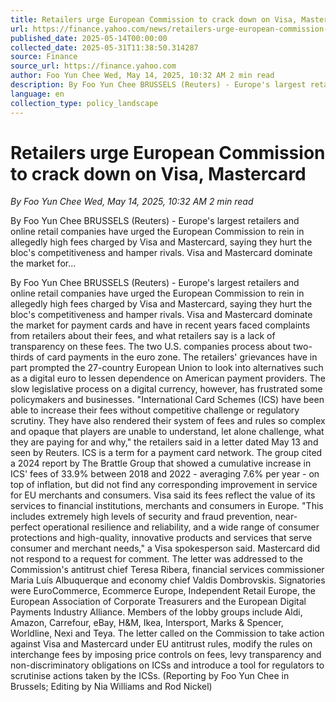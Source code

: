 ```yaml
---
title: Retailers urge European Commission to crack down on Visa, Mastercard
url: https://finance.yahoo.com/news/retailers-urge-european-commission-crack-173230347.html
published_date: 2025-05-14T00:00:00
collected_date: 2025-05-31T11:38:50.314287
source: Finance
source_url: https://finance.yahoo.com
author: Foo Yun Chee Wed, May 14, 2025, 10:32 AM 2 min read
description: By Foo Yun Chee BRUSSELS (Reuters) - Europe's largest retailers and online retail companies have urged the European Commission to rein in allegedly high fees charged by Visa and Mastercard, saying they hurt the bloc's competitiveness and hamper rivals. Visa and Mastercard dominate the market for...
language: en
collection_type: policy_landscape
---
```


# Retailers urge European Commission to crack down on Visa, Mastercard

*By Foo Yun Chee Wed, May 14, 2025, 10:32 AM 2 min read*

By Foo Yun Chee BRUSSELS (Reuters) - Europe's largest retailers and online retail companies have urged the European Commission to rein in allegedly high fees charged by Visa and Mastercard, saying they hurt the bloc's competitiveness and hamper rivals. Visa and Mastercard dominate the market for...

By Foo Yun Chee BRUSSELS (Reuters) - Europe's largest retailers and online retail companies have urged the European Commission to rein in allegedly high fees charged by Visa and Mastercard, saying they hurt the bloc's competitiveness and hamper rivals. Visa and Mastercard dominate the market for payment cards and have in recent years faced complaints from retailers about their fees, and what retailers say is a lack of transparency on these fees. The two U.S. companies process about two-thirds of card payments in the euro zone. The retailers' grievances have in part prompted the 27-country European Union to look into alternatives such as a digital euro to lessen dependence on American payment providers. The slow legislative process on a digital currency, however, has frustrated some policymakers and businesses. "International Card Schemes (ICS) have been able to increase their fees without competitive challenge or regulatory scrutiny. They have also rendered their system of fees and rules so complex and opaque that players are unable to understand, let alone challenge, what they are paying for and why," the retailers said in a letter dated May 13 and seen by Reuters. ICS is a term for a payment card network. The group cited a 2024 report by The Brattle Group that showed a cumulative increase in ICS' fees of 33.9% between 2018 and 2022 - averaging 7.6% per year - on top of inflation, but did not find any corresponding improvement in service for EU merchants and consumers. Visa said its fees reflect the value of its services to financial institutions, merchants and consumers in Europe. "This includes extremely high levels of security and fraud prevention, near-perfect operational resilience and reliability, and a wide range of consumer protections and high-quality, innovative products and services that serve consumer and merchant needs," a Visa spokesperson said. Mastercard did not respond to a request for comment. The letter was addressed to the Commission's antitrust chief Teresa Ribera, financial services commissioner Maria Luís Albuquerque and economy chief Valdis Dombrovskis. Signatories were EuroCommerce, Ecommerce Europe, Independent Retail Europe, the European Association of Corporate Treasurers and the European Digital Payments Industry Alliance. Members of the lobby groups include Aldi, Amazon, Carrefour, eBay, H&amp;M, Ikea, Intersport, Marks &amp; Spencer, Worldline, Nexi and Teya. The letter called on the Commission to take action against Visa and Mastercard under EU antitrust rules, modify the rules on interchange fees by imposing price controls on fees, levy transparency and non-discriminatory obligations on ICSs and introduce a tool for regulators to scrutinise actions taken by the ICSs. (Reporting by Foo Yun Chee in Brussels; Editing by Nia Williams and Rod Nickel)